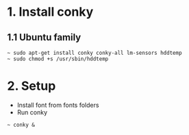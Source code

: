 # 1. Install conky

## 1.1 Ubuntu family
```
~ sudo apt-get install conky conky-all lm-sensors hddtemp
~ sudo chmod +s /usr/sbin/hddtemp
```

# 2. Setup
* Install font from fonts folders
* Run conky
```
~ conky &
```

